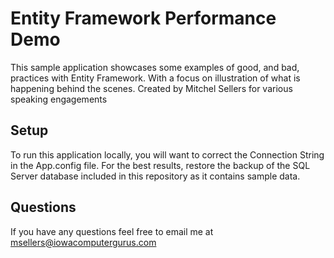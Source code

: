 # Entity Framework Performance Demo

This sample application showcases some examples of good, and bad, practices with Entity Framework.  With a focus on illustration of what is happening behind the scenes.  Created by Mitchel Sellers for various speaking engagements

## Setup

To run this application locally, you will want to correct the Connection String in the App.config file.  For the best results, restore the backup of the SQL Server database included in this repository as it contains sample data.

## Questions

If you have any questions feel free to email me at msellers@iowacomputergurus.com